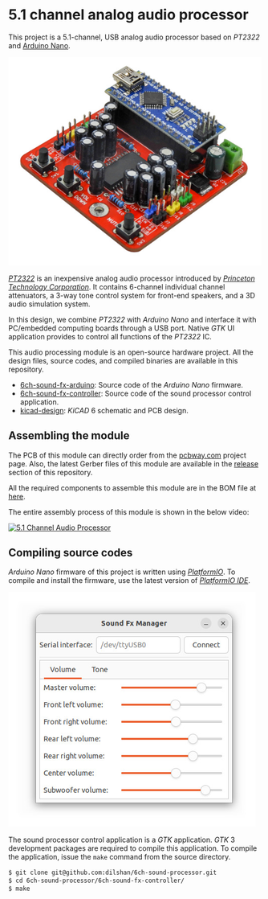 
# 5.1 channel analog audio processor

This project is a 5.1-channel, USB analog audio processor based on *PT2322* and [Arduino Nano](https://store.arduino.cc/products/arduino-nano).

![Finished 5.1-channel analog audio processor board.](https://raw.githubusercontent.com/dilshan/6ch-sound-processor/main/resources/6ch-afx-board.jpg)

[*PT2322*](https://www.alldatasheet.com/datasheet-pdf/pdf/167269/ETC1/PT2322.html) is an inexpensive analog audio processor introduced by [*Princeton Technology Corporation*](http://www.princeton.com.tw/). It contains 6-channel individual channel attenuators, a 3-way tone control system for front-end speakers, and a 3D audio simulation system.

In this design, we combine *PT2322* with *Arduino Nano* and interface it with PC/embedded computing boards through a USB port. Native *GTK* UI application provides to control all functions of the *PT2322* IC.

This audio processing module is an open-source hardware project. All the design files, source codes, and compiled binaries are available in this repository.

- [6ch-sound-fx-arduino](https://github.com/dilshan/6ch-sound-processor/tree/main/6ch-sound-fx-arduino): Source code of the *Arduino Nano* firmware.
- [6ch-sound-fx-controller](https://github.com/dilshan/6ch-sound-processor/tree/main/6ch-sound-fx-controller): Source code of the sound processor control application.
- [kicad-design](https://github.com/dilshan/6ch-sound-processor/tree/main/kicad-design): *KiCAD* 6 schematic and PCB design.

## Assembling the module

The PCB of this module can directly order from the [pcbway.com](https://www.pcbway.com/) project page. Also, the latest Gerber files of this module are available in the [release](https://github.com/dilshan/6ch-sound-processor/releases) section of this repository.

All the required components to assemble this module are in the BOM file at [here](https://github.com/dilshan/6ch-sound-processor/tree/main/kicad-design/6ch-sound-fx-proc-bom.pdf).

The entire assembly process of this module is shown in the below video:

[![5.1 Channel Audio Processor](https://i3.ytimg.com/vi/wblaniLDYwU/maxresdefault.jpg)](https://youtu.be/wblaniLDYwU)

## Compiling source codes

*Arduino Nano* firmware of this project is written using [*PlatformIO*](https://platformio.org/). To compile and install the firmware, use the latest version of [*PlatformIO IDE*](https://platformio.org/platformio-ide).

![Sound processor control application](https://raw.githubusercontent.com/dilshan/6ch-sound-processor/main/resources/6ch-afx-control-app.jpg)

The sound processor control application is a *GTK* application. *GTK* 3 development packages are required to compile this application. To compile the application, issue the `make` command from the source directory.

```
$ git clone git@github.com:dilshan/6ch-sound-processor.git
$ cd 6ch-sound-processor/6ch-sound-fx-controller/
$ make
```
